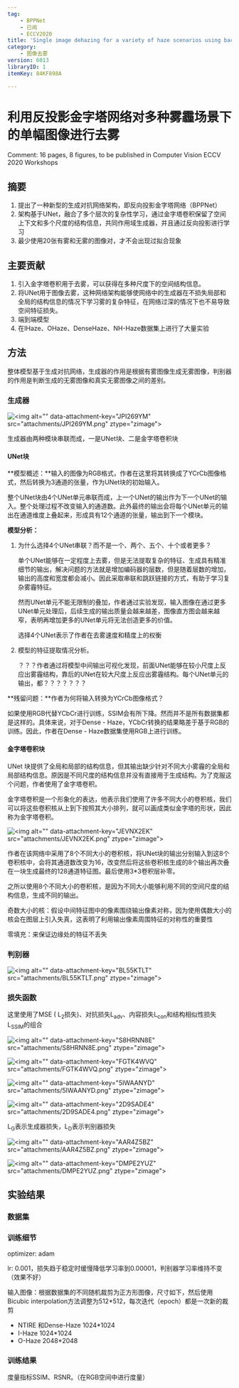 ```yaml
---
tag:
    - BPPNet
    - 已阅
    - ECCV2020
title: 'Single image dehazing for a variety of haze scenarios using back projected pyramid network'
category:
    - 图像去雾
version: 6013
libraryID: 1
itemKey: 84KF898A

---
```

# 利用反投影金字塔网络对多种雾霾场景下的单幅图像进行去雾

Comment: 16 pages, 8 figures, to be published in Computer Vision ECCV 2020 Workshops

## 摘要

1.  提出了一种新型的生成对抗网络架构，即反向投影金字塔网络（BPPNet）
2.  架构基于UNet，融合了多个层次的复杂性学习，通过金字塔卷积保留了空间上下文和多个尺度的结构信息，共同作用域生成器，并且通过反向投影进行学习
3.  最少使用20张有雾和无雾的图像对，才不会出现过拟合现象

## 主要贡献

1.  引入金字塔卷积用于去雾，可以获得在多种尺度下的空间结构信息。
2.  将UNet用于图像去雾，这种网络架构能够使网络中的生成器在不损失局部和全局的结构信息的情况下学习雾的复杂特征，在网络过深的情况下也不易导致空间特征损失。
3.  端到端模型
4.  在IHaze、OHaze、DenseHaze、NH-Haze数据集上进行了大量实验

## 方法

整体模型基于生成对抗网络，生成器的作用是根据有雾图像生成无雾图像，判别器的作用是判断生成的无雾图像和真实无雾图像之间的差别。

### 生成器

![\<img alt="" data-attachment-key="JPI269YM" src="attachments/JPI269YM.png" ztype="zimage">](attachments/JPI269YM.png)

生成器由两种模块串联而成，一是UNet块、二是金字塔卷积块

#### UNet块

\*\*模型概述：\*\*输入的图像为RGB格式，作者在这里将其转换成了YCrCb图像格式，然后转换为3通道的张量，作为UNet块的初始输入。

整个UNet块由4个UNet单元串联而成，上一个UNet的输出作为下一个UNet的输入。整个处理过程不改变输入的通道数。此外最终的输出会将每个UNet单元的输出在通道维度上叠起来，形成具有12个通道的张量，输出到下一个模块。

**模型分析：**

1.  为什么选择4个UNet串联？而不是一个、两个、五个、十个或者更多？

    单个UNet能够在一定程度上去雾，但是无法提取复杂的特征、生成具有精准细节的输出，解决问题的方法就是增加编码器的层数，但是随着层数的增加，输出的高度和宽度都会减小。因此采取串联和跳跃链接的方式，有助于学习复杂雾霾特征。

    然而UNet单元不能无限制的叠加，作者通过实验发现，输入图像在通过更多UNet单元处理后，后续生成的输出质量会越来越差，图像直方图会越来越窄，表明再增加更多的UNet单元将无法创造更多的价值。

    选择4个UNet表示了作者在去雾速度和精度上的权衡

2.  模型的特征提取情况分析。

    ？？？作者通过将模型中间输出可视化发现，前面UNet能够在较小尺度上反应出雾霾结构，靠后的UNet在较大尺度上反应出雾霾结构。每个UNet单元的输出，都？？？？？？？

\*\*残留问题：\*\*作者为何将输入转换为YCrCb图像格式？

如果使用RGB代替YCbCr进行训练，SSIM会有所下降。然而并不是所有数据集都是这样的。具体来说，对于Dense - Haze，YCbCr转换的结果略差于基于RGB的训练。因此，作者在Dense - Haze数据集使用RGB上进行训练。

#### 金字塔卷积块

UNet 块提供了全局和局部的结构信息，但其输出缺少针对不同大小雾霾的全局和局部结构信息。原因是不同尺度的结构信息并没有直接用于生成结构。为了克服这个问题，作者使用了金字塔卷积。

金字塔卷积是一个形象化的表达，他表示我们使用了许多不同大小的卷积核，我们可以将这些卷积核从上到下按照其大小排列，就可以画成类似金字塔的形状，因此称为金字塔卷积。

![\<img alt="" data-attachment-key="JEVNX2EK" src="attachments/JEVNX2EK.png" ztype="zimage">](attachments/JEVNX2EK.png)

作者在该网络中采用了8个不同大小的卷积核，将UNet块的输出分别输入到这8个卷积核中，会将其通道数改变为16，改变然后将这些卷积核生成的8个输出再次叠在一块生成最终的128通道特征图。最后使用3\*3卷积层补零。

之所以使用8个不同大小的卷积核，是因为不同大小能够利用不同的空间尺度的结构信息，生成不同的输出。

奇数大小的核：假设中间特征图中的像素围绕输出像素对称，因为使用偶数大小的核会在图层上引入失真，这表明了利用输出像素周围特征的对称性的重要性

零填充：来保证边缘处的特征不丢失

### 判别器

![\<img alt="" data-attachment-key="BL55KTLT" src="attachments/BL55KTLT.png" ztype="zimage">](attachments/BL55KTLT.png)

### 损失函数

这里使用了MSE ( L<sub>2</sub>损失)、对抗损失L<sub>adv</sub>、内容损失L<sub>con</sub>和结构相似性损失L<sub>SSIM</sub>的组合

![\<img alt="" data-attachment-key="S8HRNN8E" src="attachments/S8HRNN8E.png" ztype="zimage">](attachments/S8HRNN8E.png)

![\<img alt="" data-attachment-key="FGTK4WVQ" src="attachments/FGTK4WVQ.png" ztype="zimage">](attachments/FGTK4WVQ.png)

![\<img alt="" data-attachment-key="5IWAANYD" src="attachments/5IWAANYD.png" ztype="zimage">](attachments/5IWAANYD.png)

![\<img alt="" data-attachment-key="2D9SADE4" src="attachments/2D9SADE4.png" ztype="zimage">](attachments/2D9SADE4.png)

L<sub>G</sub>表示生成器损失，L<sub>D</sub>表示判别器损失

![\<img alt="" data-attachment-key="AAR4Z5BZ" src="attachments/AAR4Z5BZ.png" ztype="zimage">](attachments/AAR4Z5BZ.png)

![\<img alt="" data-attachment-key="DMPE2YUZ" src="attachments/DMPE2YUZ.png" ztype="zimage">](attachments/DMPE2YUZ.png)

## 实验结果

### 数据集

### 训练细节

optimizer: adam

lr: 0.001，损失趋于稳定时缓慢降低学习率到0.00001，判别器学习率维持不变（效果不好）

输入图像：根据数据集的不同随机裁剪为正方形图像，尺寸如下，然后使用Bicubic interpolation方法调整为512\*512，每次迭代（epoch）都是一次新的裁剪

*   NTIRE 和Dense-Haze 1024\*1024
*   I-Haze 1024\*1024
*   O-Haze 2048\*2048

### 训练结果

度量指标SSIM、RSNR。（在RGB空间中进行度量）
